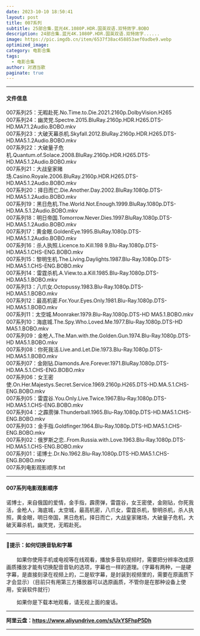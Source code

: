 ```yaml
---
date: 2023-10-10 18:50:41
layout: post
title: 007系列
subtitle: 25部合集.蓝光4K.1080P.HDR.国英双语.双特效字.BOBO
description: 24部合集.蓝光4K.1080P.HDR.国英双语.双特效字......
image: https://pic.imgdb.cn/item/6537f38ac458853aef0adbe9.webp
optimized_image: 
category: 电影合集
tags:
  - 电影合集
author: 对酒当歌
paginate: true
---
```


---

#### 文件信息

007系列25：无暇赴死.No.Time.to.Die.2021.2160p.DolbyVision.H265  
007系列24：幽灵党.Spectre.2015.BluRay.2160p.HDR.H265.DTS-HD.MA7.1.2Audio.BOBO.mkv  
007系列23：大破天幕杀机.Skyfall.2012.BluRay.2160p.HDR.H265.DTS-HD.MA5.1.2Audio.BOBO.mkv  
007系列22：大破量子危机.Quantum.of.Solace.2008.BluRay.2160p.HDR.H265.DTS-HD.MA5.1.2Audio.BOBO.mkv  
007系列21：大战皇家赌场.Casino.Royale.2006.BluRay.2160p.HDR.H265.DTS-HD.MA5.1.2Audio.BOBO.mkv  
007系列20：择日而亡.Die.Another.Day.2002.BluRay.1080p.DTS-HD.MA5.1.2Audio.BOBO.mkv  
007系列19：黑日危机.The.World.Not.Enough.1999.BluRay.1080p.DTS-HD.MA.5.1.2Audio.BOBO.mkv  
007系列18：明日帝国.Tomorrow.Never.Dies.1997.BluRay.1080p.DTS-HD.MA5.1.2Audio.BOBO.mkv  
007系列17：黄金眼.GoldenEye.1995.BluRay.1080p.DTS-HD.MA5.1.2Audio.BOBO.mkv  
007系列16：杀人执照.Licence.to.Kill.198 9.Blu-Ray.1080p.DTS-HD.MA5.1.CHS-ENG.BOBO.mkv  
007系列15：黎明生机.The.Living.Daylights.1987.Blu-Ray.1080p.DTS-HD.MA5.1.CHS-ENG.BOBO.mkv  
007系列14：雷霆杀机.A.View.to.a.Kill.1985.Blu-Ray.1080p.DTS-HD.MA5.1.BOBO.mkv  
007系列13：八爪女.Octopussy.1983.Blu-Ray.1080p.DTS-HD.MA5.1.BOBO.mkv  
007系列12：最高机密.For.Your.Eyes.Only.1981.Blu-Ray.1080p.DTS-HD.MA5.1.BOBO.mkv  
007系列11：太空城.Moonraker.1979.Blu-Ray.1080p.DTS-HD MA5.1.BOBO.mkv  
007系列10：海底城.The.Spy.Who.Loved.Me.1977.Blu-Ray.1080p.DTS-HD MA5.1.BOBO.mkv  
007系列09：金枪人.The.Man.with.the.Golden.Gun.1974.Blu-Ray.1080p.DTS-HD MA5.1.BOBO.mkv  
007系列08：你死我活.Live.and.Let.Die.1973.Blu-Ray.1080p.DTS-HD.MA5.1.BOBO.mkv  
007系列07：金刚钻.Diamonds.Are.Forever.1971.BluRay.1080p.DTS-HD.MA.5.1.CHS-ENG.BOBO.mkv  
007系列06：女王密使.On.Her.Majestys.Secret.Service.1969.2160p.H265.DTS-HD.MA.5.1.CHS-ENG.BOBO.mkv  
007系列05：雷霆谷.You.Only.Live.Twice.1967.Blu-Ray.1080p.DTS-HD.MA5.1.CHS-ENG.BOBO.mkv  
007系列04：之霹雳弹.Thunderball.1965.Blu-Ray.1080p.DTS-HD.MA5.1.CHS-ENG.BOBO.mkv  
007系列03：金手指.Goldfinger.1964.Blu-Ray.1080p.DTS-HD.MA5.1.CHS-ENG.BOBO.mkv  
007系列02：俄罗斯之恋..From.Russia.with.Love.1963.Blu-Ray.1080p.DTS-HD.MA5.1.CHS-ENG.BOBO.mkv  
007系列01：诺博士.Dr.No.1962.Blu-Ray.1080p.DTS-HD.MA5.1.CHS-ENG.BOBO.mkv  
007系列电影观影顺序.txt  

---

#### 007系列电影观影顺序

诺博士，来自俄国的爱情，金手指，霹雳弹，雷霆谷，女王密使，金刚钻，你死我活，金枪人，海底城，太空城，最高机密，八爪女，雷霆杀机，黎明杀机，杀人执照，黄金眼，明日帝国，黑日危机，择日而亡，大战皇家赌场，大破量子危机，大破天幕杀机，幽灵党，无暇赴死。

---

#### 🔔提示：如何切换音轨和字幕

　　如果你使用手机或电视等在线观看，播放多音轨视频时，需要把分辨率改成原画质播放才能有切换配音音轨的选项，字幕也一样的道理。（字幕有两种，一是硬字幕，是直接刻录在视频上的，二是软字幕，是封装到视频里的，需要在原画质下才会显示）（目前只有用第三方播放器可以选原画质，不管你是在那种设备上使用，安装软件就行）

　　如果你是下载本地观看，请无视上面的废话。

---

**阿里云盘：<https://www.aliyundrive.com/s/UxYSFhpP5Dh>**

---
